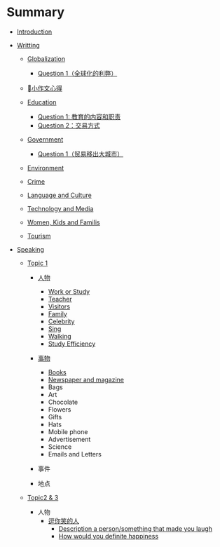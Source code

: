 # Summary

* [Introduction](README.md)
* [Writting](writing.md)
  * [Globalization](globalization.md)
    * [Question 1（全球化的利弊）](question-1.md)

  * [小作文心得](小作文心得.md)
  * [Education](education.md)
    * [Question 1: 教育的内容和职责](question-1-教育的内容和职责.md)
    * [Question 2：交易方式](question-2：交易方式.md)

  * [Government](government.md)
    * [Question 1（贸易移出大城市）](question-1（贸易移出大城市）.md)

  * [Environment](environment.md)
  * [Crime](crime.md)
  * [Language and Culture](language-and-culture.md)
  * [Technology and Media](technology-and-media.md)
  * [Women, Kids and Familis](women-kids-and-familis.md)
  * [Tourism](tourism.md)

* [Speaking](speaking.md)
  * [Topic 1](topic-1.md)
    * [人物](人物.md)
      * [Work or Study](work-or-study.md)
      * [Teacher](teacher.md)
      * [Visitors](visitors.md)
      * [Family](family.md)
      * [Celebrity](celebrity.md)
      * [Sing](sing.md)
      * [Walking](walking.md)
      * [Study Efficiency](study-efficiency.md)

    * [事物](事物.md)
      * [Books](books.md)
      * [Newspaper and magazine](newspaper-and-magazine.md)
      * Bags
      * Art
      * Chocolate
      * Flowers
      * Gifts
      * Hats
      * Mobile phone
      * Advertisement
      * Science
      * Emails and Letters

    * 事件
    * 地点

  * [Topic2 & 3](topic2--3.md)
    * 人物
      * [逗你笑的人](逗你笑的人.md)
        * [Description a person\/something that made you laugh](description-a-personsomething-that-made-you-laugh.md)
        * [How would you definite happiness](how-would-you-definite-happiness.md)





